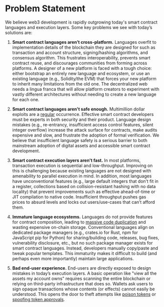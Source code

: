# Problem Statement
We believe web3 development is rapidly outgrowing today's smart contract languages and execution layers. Some key problems we see with today’s solutions are:

1. **Smart contract languages aren’t cross-platform.**
Languages overfit to implementation details of the blockchain they are designed for such as transaction and account structure, signing/hashing algorithms, and consensus algorithm.
This frustrates interoperability, prevents smart contract reuse, and discourages communities from forming across platforms.
A designer of a new platform is faced with a tough choice: either bootstrap an entirely new language and ecosystem, or use an existing language (e.g., Solidity/the EVM) that forces your new platform to inherit many limitations from the old one.
The decentralized web needs a lingua franca that will allow platform creators to experiment with vastly different architectures without needing to create a new language for each one.

2. **Smart contract languages aren't safe enough.**
Multimillion dollar exploits are a [regular](https://rekt.news/) occurrence.
Effective smart contract developers must be experts in both security and their product.
Language design mistakes (e.g., re-entrancy, insufficient access control features, silent integer overflow) increase the attack surface for contracts, make audits expensive and slow, and frustrate the adoption of formal verification.
We believe that insufficient language safety is a serious barrier to both mainstream adoption of digital assets and accessible smart contract development.

3. **Smart contract execution layers aren't fast.**
In most platforms, transaction execution is sequential and low-throughput.
Improving on this is challenging because existing languages are not designed with amenability to parallel execution in mind.
In addition, most languages have unconventional features (e.g., large default integers that don't fit in a register, collections based on collision-resistant hashing with no data locality) that prevent improvements such as effective ahead-of-time or JIT compilation to native code.
Insufficient throughput pushes gas prices to absurd levels and locks out users/use-cases that can’t afford them.

4. **Immature language ecosystems.**
Languages do not provide features for contract composition, leading to [massive code duplication](http://www.ifca.ai/fc20/preproceedings/106.pdf) and wasting expensive on-chain storage.
Conventional languages align on dedicated package managers (e.g., crates.io for Rust, npm for JavaScript pip for Python) for sharing/building code, releases, bug fixes, vulnerability disclosure, etc., but no such package manager exists for smart contract languages.
Instead, developers manually copy/paste and tweak popular templates.
This immaturity makes it difficult to build (and perhaps even more importantly) maintain large applications.

5. **Bad end-user experience.**
End-users are directly exposed to design mistakes in today’s execution layers. 
A basic operation like "view all the assets my account owns" requires scanning the entire blockchain or relying on third-party infrastructure that does so. 
Wallets ask users to sign opaque transactions whose contents (or effects) cannot easily be understood. This opens the door to theft attempts like [poison tokens](https://www.theblockcrypto.com/post/112339/creative-attacker-steals-76000-in-rune-by-giving-out-free-tokens) or [spoofing token approvals](https://www.theverge.com/2022/2/20/22943228/opensea-phishing-hack-smart-contract-bug-stolen-nft).
